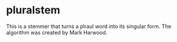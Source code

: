 # pluralstem

This is a stemmer that turns a plraul word into its singular form. The algorithm was created by Mark Harwood. 
